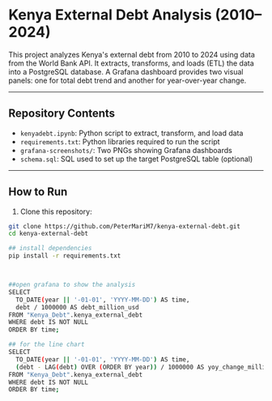 # Kenya External Debt Analysis (2010–2024)

This project analyzes Kenya's external debt from 2010 to 2024 using data from the World Bank API. It extracts, transforms, and loads (ETL) the data into a PostgreSQL database. A Grafana dashboard provides two visual panels: one for total debt trend and another for year-over-year change.

---

## Repository Contents

- `kenyadebt.ipynb`: Python script to extract, transform, and load data
- `requirements.txt`: Python libraries required to run the script
- `grafana-screenshots/`: Two PNGs showing Grafana dashboards
- `schema.sql`: SQL used to set up the target PostgreSQL table (optional)

---

## How to Run

1. Clone this repository:
```bash
git clone https://github.com/PeterMariM7/kenya-external-debt.git
cd kenya-external-debt

## install dependencies
pip install -r requirements.txt



##open grafana to show the analysis
SELECT 
  TO_DATE(year || '-01-01', 'YYYY-MM-DD') AS time,
  debt / 1000000 AS debt_million_usd
FROM "Kenya_Debt".kenya_external_debt
WHERE debt IS NOT NULL
ORDER BY time;

## for the line chart
SELECT 
  TO_DATE(year || '-01-01', 'YYYY-MM-DD') AS time,
  (debt - LAG(debt) OVER (ORDER BY year)) / 1000000 AS yoy_change_million_usd
FROM "Kenya_Debt".kenya_external_debt
WHERE debt IS NOT NULL
ORDER BY time;
